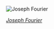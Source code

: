 
![Joseph Fourier](https://upload.wikimedia.org/wikipedia/commons/thumb/d/df/Fourier2_-_restoration1.jpg/450px-Fourier2_-_restoration1.jpg)

*[Joseph Fourier](https://wikipedia.org/wiki/File:Fourier2_-_restoration1.jpg)*

